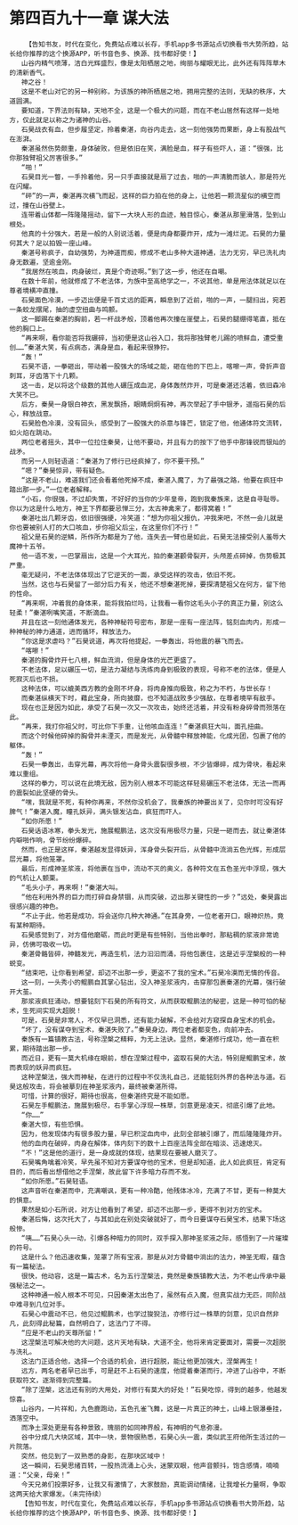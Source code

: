 # 第四百九十一章 谋大法
        【告知书友，时代在变化，免费站点难以长存，手机app多书源站点切换看书大势所趋，站长给你推荐的这个换源APP，听书音色多、换源、找书都好使！】
       山谷内精气喷薄，洁白光辉盛烈，像是太阳栖居之地，绚丽与耀眼无比，此外还有阵阵草木的清新香气。
       神之谷！
       这是不老山对它的另一种别称，为该族的神所栖居之地，拥用完整的法则，无缺的秩序，大道圆满。
       要知道，下界法则有缺，天地不全，这是一个极大的问题，而在不老山居然有这样一处地方，仅此就足以称之为诸神的山谷。
       石昊战衣有血，但步履坚定，拎着秦湛，向谷内走去，这一刻他强势而果断，身上有股战气在澎湃。
       秦湛虽然伤势颇重，身体破败，但是依旧在笑，满脸是血，样子有些吓人，道：“很强，比你那独臂祖父厉害很多。”
       “啪！”
       石昊目光一瞥，一手拎着他，另一只手直接就是扇了过去，啪的一声清脆而骇人，那是符光在闪耀。
       “砰”的一声，秦湛再次横飞而起，这样的巨力拍在他的身上，让他若一颗流星似的横空而过，撞在山谷壁上。
       连带着山体都一阵隆隆摇动，留下一大块人形的血迹，触目惊心，秦湛从那里滑落，坠到山根处。
       他真的十分强大，若是一般的人别说活着，便是肉身都要炸开，成为一滩烂泥。石昊的力量何其大？足以拍毁一座山峰。
       秦湛号称疯子，自幼强势，为神道而痴，修成不老山多种大道神通，法力无穷，早已洗礼肉身无数遍，坚逾金刚。
       “我居然在咳血，肉身破烂，真是个奇迹啊。”到了这一步，他还在自嘲。
       在数十年前，他就修成了不老法体，为族中至高绝学之一，不说其他，单是用法体就足以在尊者境横冲直撞。
       石昊面色冷漠，一步迈出便是千百丈远的距离，瞬息到了近前，啪的一声，一腿扫出，宛若一条蛟龙摆尾，抽的虚空扭曲与鸣颤。
       这一脚踢在秦湛的胸前，若一杆战矛般，顶着他再次撞在崖壁上，石昊的腿绷得笔直，抵在他的胸口上。
       “再来啊，看你能否将我碾碎，当初便是这山谷入口，我将那独臂老儿踢的喷鲜血，遭受重创……”秦湛大笑，有点病态，满身是血，看起来很狰狞。
       “轰！”
       石昊不语，一拳砸出，带动着一股强大的场域之能，砸在他的下巴上，喀嚓一声，骨折声音刺耳，牙齿落下十几颗。
       这一击，足以将这个级数的其他人碾压成血泥，身体轰然炸开，可是秦湛还活着，依旧森冷大笑不已。
       后方，秦昊一身银白神衣，黑发飘扬，眼睛炯炯有神，再次举起了手中银矛，遥指石昊的后心，释放战意。
       石昊脸色冷漠，没有回头，感受到了一股强大的杀意与锋芒，锁定了他，他通体符文流转，如火焰在跳动。
       两位老者摇头，其中一位拉住秦昊，让他不要动，并且有力的按下了他手中那锋锐而银灿的战矛。
       而另一人则轻语道：“秦湛为了修行已经疯掉了，你不要干预。”
       “嗯？”秦昊惊异，带有疑色。
       “这是不老山，难道我们还会看着他死掉不成，秦湛入魔了，为了最强之路，他要在疯狂中踏出那一步。”一位老者解释。
       “小石，你很强，不过却失策，不好好的当你的少年皇帝，跑到我秦族来，这是自寻耻辱。你以为这是什么地方，神王下界都要忌惮三分，太古神禽来了，都得窝着！”
       秦湛吐出几颗牙齿，依旧很强硬，冷笑道：“想为你祖父报仇，冲我来吧，不然一会儿就是你也要被别人打的大口咳血，步你祖父后尘，在这里你们不行！”
       祖父是石昊的逆鳞，所作所为都是为了他，连失去一臂也是如此，石昊无法接受别人羞辱大魔神十五爷。
       他一语不发，一巴掌扇出，这是一个大耳光，拍的秦湛颧骨裂开，头颅差点碎掉，伤势极其严重。
       毫无疑问，不老法体体现出了它逆天的一面，承受这样的攻击，依旧不死。
       当然，这也与石昊留了一部分后力有关，他还不想秦湛死掉，要探清楚祖父在何方，留下他的性命。
       “再来啊，冲着我的身体来，能将我拍烂吗，让我看一看你这毛头小子的真正力量，别这么轻柔！”秦湛咧嘴笑道，不断滴血。
       并且在这一刻他通体发光，各种神秘符号密布，那是一座有一座法阵，铭刻血肉内，形成一种神秘的神力通道，进而循环，释放法力。
       “你这是求虐吗？”石昊说道，再次将他提起，一拳轰出，将他震的暴飞而去。
       “喀嚓！”
       秦湛的胸骨炸开七八根，鲜血流淌，但是身体的光芒更盛了。
       不老法体，足以碾压一切，是法力凝结与洗练肉身到极致的表现，号称不老的法体，便是人死寂灭后也不损。
       这种法体，可以媲美西方教的金刚不坏身，将肉身推向极致，称之为不朽，与世长存！
       而秦湛纵横天下时，藉此宝身，所向披靡，也不知道战败多少强敌，在尊者境罕有敌手。
       现在也正是因为如此，承受了石昊一次又一次攻击，始终还活着，并没有粉身碎骨而殒落在此。
       “再来，我打你祖父时，可比你下手重，让他咳血连连！”秦湛疯狂大叫，面孔扭曲。
       而这个时候他碎掉的胸骨并未湮灭，而是发光，从骨髓中释放神能，化成光团，包裹了他的躯体。
       “轰！”
       石昊一拳轰出，击穿光幕，再次将他一身骨头震裂很多根，不少皆爆碎，成为骨块，看起来难以重组。
       这样的拳力，可以说在此境无敌，因为别人根本不可能这样轻易碾压不老法体，无法一而再的震裂如此坚硬的骨头。
       “嘿，我就是不死，有种你再来，不然你没机会了，我秦族的神要出关了，见你时可没有好脾气！”秦湛入魔，瞳孔妖异，满头银发沾血，疯狂而吓人。
       “如你所愿！”
       石昊话语冰寒，拳头发光，施展鲲鹏法，这次没有用极尽力量，只是一砸而去，就让秦湛体内噼啪作响，骨节纷纷爆碎。
       然而，也正是这样，秦湛越发显得妖异，浑身骨头裂开后，从骨髓中流淌五色光辉，形成层层光幕，将他笼罩。
       最后，形成神圣浆液，将他裹在当中，流动不灭的奥义，各种符文在五色圣光中浮现，强大的气机让人颤栗。
       “毛头小子，再来啊！”秦湛大叫。
       “他在利用外界的巨力而打碎自身禁锢，从而突破，迈出那关键性的一步？”远处，秦昊露出很感兴趣的神色。
       “不止于此，他若是成功，将会送你几种大神通。”在其身旁，一位老者开口，眼神炽热，竟有某种期待。
       石昊感觉到了，对方借他磨砺，而此时更是有些特别，当他出拳时，那粘稠的浆液非常诡异，仿佛可吸收一切。
       秦湛骨骼皆碎，神髓发光，再造生机，法力汩汩而涌，将他包裹住，这是近乎涅槃般的一种蜕变。
       “结束吧，让你看到希望，却迈不出那一步，更盗不了我的宝术。”石昊冷漠而无情的传音。
       这一刻，一头秀小的鲲鹏自其掌心钻出，没入神圣浆液内，击穿那包裹秦湛的光幕，强行破开大茧。
       那浆液疯狂涌动，想要铭刻下石昊的所有符文，从而获取鲲鹏法的秘密，这是一种可怕的秘术，生死间实现大超脱！
       可是，石昊是非常人，不仅早已洞悉，还有能力破解，不会给对方窥探自身宝术的机会。
       “坏了，没有谋夺到宝术，秦湛失败了。”秦昊身边，两位老者都变色，向前冲去。
       秦族有一篇镇教古法，号称涅槃之精粹，为无上法诀。显然，秦湛修行成功，他一直在积累，期待踏出那一步。
       而近日，更有一莫大机缘在眼前，想在涅槃过程中，盗取石昊的大法，特别是鲲鹏宝术，故而表现的妖异而疯狂。
       这种涅槃法，强大而神秘，在进行的过程中不仅洗礼自己，还能铭刻外界的各种法与道。石昊这般攻击，将会被摹刻在神圣浆液内，最终被秦湛所得。
       可惜，计算的很好，期待也很高，但秦湛终究是不能如愿。
       石昊左手鲲鹏法，施展到极尽，右手掌心浮现一株草，剑意更是凌天，彻底引爆了此地。
       “你……”
       秦湛大惊，有些恐惧。
       因为，他发现体内有很多股力量，早已积淀血肉中，此刻全部被引爆了，而后隆隆隆炸开。
       他的血肉在破碎，肉身在解体，体内刻下的数十上百座法阵全部在暗淡、迅速熄灭。
       “不！”这是他的道行，是一身成就的体现，结果现在要被人磨灭了。
       石昊嘴角噙着冷笑，早先虽不知对方要谋夺他的宝术，但是却知道，此人如此疯狂，肯定有目的，而后看出想借他之手涅槃，故此留下许多暗力存而不发。
       “如你所愿。”石昊轻语。
       这声音听在秦湛而中，充满嘲讽，更有一种冷酷，他残体冰冷，充满了不甘，更有一种莫大的惧意。
       果然是如小石所说，对方让他看到了希望，却迈不出那一步，更得不到对方的宝术。
       秦湛后悔，这次托大了，与其如此在别处突破就好了，而今日要谋夺石昊宝术，结果下场这般惨。
       “咦……”石昊心头一动，引爆各种暗力的同时，双手探入那神圣浆液之际，感悟到了一片璀璨的符号。
       这是什么？他迅速收集，笼罩了所有宝液，那是从对方骨髓中淌出的法力，神圣无暇，蕴含有一篇秘法。
       很快，他动容，这是一篇古术，名为五行涅槃法，竟然是秦族镇教大法，为不老山传承中最强秘法之一。
       这种神通一般人根本不可见，只因秦湛太出色了，虽然有点入魔，但真实战力无匹，同阶战中难寻到几位对手。
       石昊心中震动不已，他见过鲲鹏术，也学过狻猊法，亦修行过一株草的剑意，见识自然非凡，此刻得此秘篇，自然明白了，这法门了不得。
       “应是不老山的天尊所留！”
       这涅槃法可解决他的大问题，这片天地有缺，大道不全，他将来肯定要面对，需要一次超脱与洗礼。
       这法门正适合他，选择一个合适的机会，进行超脱，能让他更加强大，涅槃再生！
       远方，两名老者早已出手，可是赶不上石昊的速度，他提着秦湛而行，冲进了山谷中，不断获取符文，逐渐得到完整篇。
       “除了涅槃，这法还有别的大用处，对修行有莫大的好处！”石昊吃惊，得到的越多，他越发惊喜。
       山谷内，一片祥和，九色鹿跑动，五色孔雀飞舞，这是一片真正的神土，山峰上银瀑垂挂，洒落空中。
       而净土深处更是有各种景致，瑰丽的如同神界般，有神明的气息弥漫。
       谷中分成几大块区域，其中一块，景物很熟悉，石昊心头一震，类似武王府他所生活过的一片院落。
       突然，他见到了一双熟悉的身影，在那块区域中！
       这一瞬间，石昊思绪百转，一股热流涌上心头，迷蒙双眼，他声音颤抖，饱含感情，喃喃道：“父亲，母亲！”
       今天兄弟们投票好多，让我又有激情了，大家鼓励，真能调动情绪，让我增长力量啊，争取这两天给大家爆发。（未完待续）
       【告知书友，时代在变化，免费站点难以长存，手机app多书源站点切换看书大势所趋，站长给你推荐的这个换源APP，听书音色多、换源、找书都好使！】